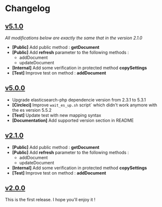 Changelog
=========

## [v5.1.0](https://github.com/Nexucis/es-php-index-helper/tree/5.1.0)
*All modifications below are exactly the same that in the version 2.1.0*

* **[Public]** Add public method : **getDocument**
* **[Public]** Add **refresh** parameter to the following methods : 
     * addDocument
     * updateDocument
* **[Internal]** Add some verification in protected method **copySettings**
* **[Test]** Improve test on method : **addDocument**

## [v5.0.0](https://github.com/Nexucis/es-php-index-helper/tree/5.0.0)

* Upgrade elasticsearch-php dependencie version from 2.3.1 to 5.3.1
* **[Circleci]** Improve `wait_es_up.sh` script` which didn't work anymore with the es version 5.5.2
* **[Test]** Update test with new mapping syntax
* **[Documentation]** Add supported version section in README

## [v2.1.0](https://github.com/Nexucis/es-php-index-helper/tree/2.1.0)

* **[Public]** Add public method : **getDocument**
* **[Public]** Add **refresh** parameter to the following methods : 
     * addDocument
     * updateDocument
* **[Internal]** Add some verification in protected method **copySettings**
* **[Test]** Improve test on method : **addDocument**

## [v2.0.0](https://github.com/Nexucis/es-php-index-helper/tree/2.0.0)

This is the first release. I hope you'll enjoy it !